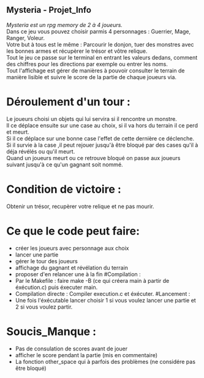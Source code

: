 ## Mysteria - Projet_Info
*Mysteria est un rpg memory de 2 à 4 joueurs.*  
Dans ce jeu vous pouvez choisir parmis 4 personnages : Guerrier, Mage, Ranger, Voleur.  
Votre but à tous est le même : Parcourir le donjon, tuer des monstres avec les bonnes armes et récupèrer le trésor et vôtre relique.  
Tout le jeu ce passe sur le terminal en entrant les valeurs dedans, comment des chiffres pour les directions par exemple ou entrer les noms.  
Tout l'affichage est gérer de manières à pouvoir consulter le terrain de manière lisible et suivre le score de la partie de chaque joueurs via.  
# Déroulement d'un tour :
  Le joueurs choisi un objets qui lui servira si il rencontre un monstre.  
  Il ce déplace ensuite sur une case au choix, si il va hors du terrain il ce perd et meurt.  
  Si il ce déplace sur une bonne case l'effet de cette dernière ce déclenche.  
  Si il survie à la case ,il peut rejouer jusqu'à être bloqué par des cases qu'il à déja révélés ou qu'il meurt.  
  Quand un joueurs meurt ou ce retrouve bloqué on passe aux joueurs suivant jusqu'à ce qu'un gagnant soit nommé.
# Condition de victoire :
  Obtenir un trésor, recupèrer votre relique et ne pas mourir. 
# Ce que le code peut faire:
  * créer les joueurs avec personnage aux choix
  * lancer une partie
  * gérer le tour des joueurs
  * affichage du gagnant et révélation du terrain
  * proposer d'en relancer une à la fin
#Compilation :
  * Par le Makefile : faire make -B (ce qui créera main à partir de éxécution.c) puis éxecuter main.
  * Compilation directe : Compiler execution.c et éxécuter.
#Lancement :
  * Une fois l'éxécutable lancer choisir 1 si vous voulez lancer une partie et 2 si vous voulez partir.
# Soucis_Manque :  
  * Pas de consulation de scores avant de jouer
  * afficher le score pendant la partie (mis en commentaire)
  * La fonction other_space qui à parfois des problèmes (ne considére pas être bloqué)
